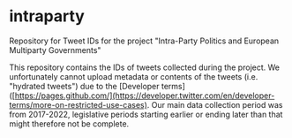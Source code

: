 # intraparty
Repository for Tweet IDs for the project "Intra-Party Politics and European Multiparty Governments"

This repository contains the IDs of tweets collected during the project. We unfortunately cannot upload metadata or contents of the tweets (i.e. "hydrated tweets") due to the [Developer terms]([https://pages.github.com/](https://developer.twitter.com/en/developer-terms/more-on-restricted-use-cases). Our main data collection period was from 2017-2022, legislative periods starting earlier or ending later than that might therefore not be complete.
